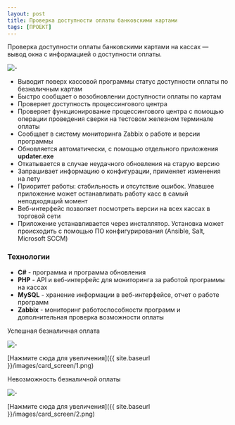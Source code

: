 ```yaml
---
layout: post
title: Проверка доступности оплаты банковскими картами
tags: [ПРОЕКТ]
---
```


Проверка доступности оплаты банковскими картами на кассах — вывод окна с информацией о доступности оплаты.

<img style="margin: auto;display: block;" src="{{ site.baseurl }}/images/card_screen/1.png" alt="-">

- Выводит поверх кассовой программы статус доступности оплаты по безналичным картам
- Быстро сообщает о возобновлении доступности оплаты по картам
- Проверяет доступность процессингового центра
- Проверяет функционирование процессингового центра с помощью операции проведения сверки на тестовом железном терминале оплаты
- Сообщает в систему мониторинга Zabbix о работе и версии программы
- Обновляется автоматически, с помощью отдельного приложения **updater.exe**
- Откатывается в случае неудачного обновления на старую версию
- Запрашивает информацию о конфигурации, применяет изменения на лету
- Приоритет работы: стабильность и отсутствие ошибок. Упавшее приложение может останавливать работу касс в самый неподходящий момент
- Веб-интерфейс позволяет посмотреть версии на всех кассах в торговой сети
- Приложение устанавливается через инсталлятор. Установка может происходить с помощью ПО конфигурирования (Ansible, Salt, Microsoft SCCM)
<!--more-->

### Технологии
- **C#** - программа и программа обновления
- **PHP** - API и веб-интерфейс для мониторинга за работой программы на кассах
- **MySQL** - хранение информации в веб-интерфейсе, отчет о работе программ
- **Zabbix** - мониторинг работоспособности программ и дополнительная проверка возможности оплаты

Успешная безналичная оплата

<img style="margin: auto;display: block;" src="{{ site.baseurl }}/images/card_screen/1.png" alt="-">

[Нажмите сюда для увеличения]({{ site.baseurl }}/images/card_screen/1.png)

Невозможность безналичной оплаты

<img style="margin: auto;display: block;" src="{{ site.baseurl }}/images/card_screen/2.png" alt="-">

[Нажмите сюда для увеличения]({{ site.baseurl }}/images/card_screen/2.png)
